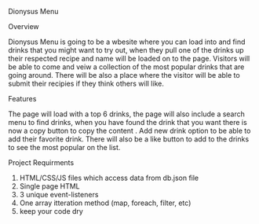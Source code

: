 Dionysus Menu

Overview 

Dionysus Menu is going to be a wbesite where you can load into and find drinks
that you might want to try out, when they pull one of the drinks up their
respected recipe and name will be loaded on to the page. Visitors will be
able to come and veiw a collection of the most popular drinks that are going
around. There will be also a place where the visitor will be able to submit
their recipies if they think others will like. 

Features

The page will load with a top 6 drinks, the page will also include a search 
menu to find drinks, when you have found the drink that you want 
there is now a copy button to copy the content
. Add new drink option to be able to add their favorite
drink. There will also be a like button to add to the drinks to see the most 
popular on the list. 


Project Requirments
1. HTML/CSS/JS files which access data from db.json file
2. Single page HTML
3. 3 unique event-listeners
4. One array itteration method (map, foreach, filter, etc)
5. keep your code dry 


